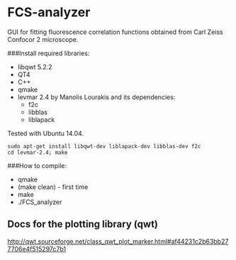 FCS-analyzer
============

GUI for fitting fluorescence correlation functions obtained from Carl Zeiss
Confocor 2 microscope.

###Install required libraries:

- libqwt 5.2.2
- QT4
- C++
- qmake
- levmar 2.4 by Manolis Lourakis and its dependencies:
	- f2c
	- libblas
	- liblapack

Tested with Ubuntu 14.04.
```
sudo apt-get install libqwt-dev liblapack-dev libblas-dev f2c
cd levmar-2.4; make
```

###How to compile:

- qmake
- (make clean) - first time
- make
- ./FCS_analyzer

## Docs for the plotting library (qwt)
http://qwt.sourceforge.net/class_qwt_plot_marker.html#af44231c2b63bb277706e4f515297c7b1
